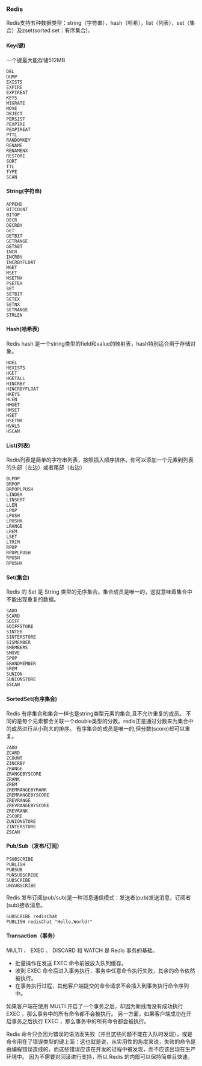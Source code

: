 ### Redis

Redis支持五种数据类型：string（字符串），hash（哈希），list（列表），set（集合）及zset(sorted set：有序集合)。

#### Key(键)
一个键最大能存储512MB

```
DEL
DUMP
EXISTS
EXPIRE
EXPIREAT
KEYS
MIGRATE
MOVE
OBJECT
PERSIST
PEXPIRE
PEXPIREAT
PTTL
RANDOMKEY
RENAME
RENAMENX
RESTORE
SORT
TTL
TYPE
SCAN

```
#### String(字符串)

```
APPEND
BITCOUNT
BITOP
DECR
DECRBY
GET
GETBIT
GETRANGE
GETSET
INCR
INCRBY
INCRBYFLOAT
MGET
MSET
MSETNX
PSETEX
SET
SETBIT
SETEX
SETNX
SETRANGE
STRLEN
```

#### Hash(哈希表)

Redis hash 是一个string类型的field和value的映射表，hash特别适合用于存储对象。

```
HDEL
HEXISTS
HGET
HGETALL
HINCRBY
HINCRBYFLOAT
HKEYS
HLEN
HMGET
HMSET
HSET
HSETNX
HVALS
HSCAN
```
#### List(列表)

Redis列表是简单的字符串列表，按照插入顺序排序。你可以添加一个元素到列表的头部（左边）或者尾部（右边）

```
BLPOP
BRPOP
BRPOPLPUSH
LINDEX
LINSERT
LLEN
LPOP
LPUSH
LPUSHX
LRANGE
LREM
LSET
LTRIM
RPOP
RPOPLPUSH
RPUSH
RPUSHX
```

#### Set(集合)

Redis 的 Set 是 String 类型的无序集合。集合成员是唯一的，这就意味着集合中不能出现重复的数据。

```
SADD
SCARD
SDIFF
SDIFFSTORE
SINTER
SINTERSTORE
SISMEMBER
SMEMBERS
SMOVE
SPOP
SRANDMEMBER
SREM
SUNION
SUNIONSTORE
SSCAN
```

#### SortedSet(有序集合)

Redis 有序集合和集合一样也是string类型元素的集合,且不允许重复的成员。
不同的是每个元素都会关联一个double类型的分数。redis正是通过分数来为集合中的成员进行从小到大的排序。
有序集合的成员是唯一的,但分数(score)却可以重复。

```
ZADD
ZCARD
ZCOUNT
ZINCRBY
ZRANGE
ZRANGEBYSCORE
ZRANK
ZREM
ZREMRANGEBYRANK
ZREMRANGEBYSCORE
ZREVRANGE
ZREVRANGEBYSCORE
ZREVRANK
ZSCORE
ZUNIONSTORE
ZINTERSTORE
ZSCAN
```

#### Pub/Sub（发布/订阅）

```
PSUBSCRIBE
PUBLISH
PUBSUB
PUNSUBSCRIBE
SUBSCRIBE
UNSUBSCRIBE
```

Redis 发布订阅(pub/sub)是一种消息通信模式：发送者(pub)发送消息，订阅者(sub)接收消息。

```
SUBSCRIBE redisChat
PUBLISH redisChat "Hello,World!"
```

#### Transaction（事务）
MULTI 、 EXEC 、 DISCARD 和 WATCH 是 Redis 事务的基础。

- 批量操作在发送 EXEC 命令前被放入队列缓存。
- 收到 EXEC 命令后进入事务执行，事务中任意命令执行失败，其余的命令依然被执行。
- 在事务执行过程，其他客户端提交的命令请求不会插入到事务执行命令序列中。


如果客户端在使用 MULTI 开启了一个事务之后，却因为断线而没有成功执行 EXEC ，那么事务中的所有命令都不会被执行。
另一方面，如果客户端成功在开启事务之后执行 EXEC ，那么事务中的所有命令都会被执行。

Redis 命令只会因为错误的语法而失败（并且这些问题不能在入队时发现），或是命令用在了错误类型的键上面：这也就是说，从实用性的角度来说，失败的命令是由编程错误造成的，而这些错误应该在开发的过程中被发现，而不应该出现在生产环境中。
因为不需要对回滚进行支持，所以 Redis 的内部可以保持简单且快速。